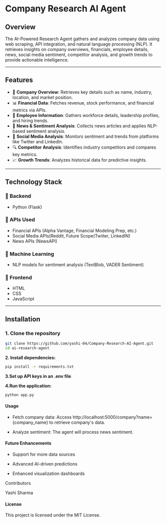 # **Company Research AI Agent**

## **Overview**  

The AI-Powered Research Agent gathers and analyzes company data using web scraping, API integration, and natural language processing (NLP). It retrieves insights on company overviews, financials, employee details, news, social media sentiment, competitor analysis, and growth trends to provide actionable intelligence.  

---

## **Features**  

- 📌 **Company Overview**: Retrieves key details such as name, industry, location, and market position.  
- 📊 **Financial Data**: Fetches revenue, stock performance, and financial metrics via APIs.  
- 👥 **Employee Information**: Gathers workforce details, leadership profiles, and hiring trends.  
- 📰 **News & Sentiment Analysis**: Collects news articles and applies NLP-based sentiment analysis.  
- 📢 **Social Media Analysis**: Monitors sentiment and trends from platforms like Twitter and LinkedIn.  
- 🔍 **Competitor Analysis**: Identifies industry competitors and compares key metrics.  
- 📈 **Growth Trends**: Analyzes historical data for predictive insights.  

---

## **Technology Stack**  

### 🔹 Backend  
- Python (Flask)  

### 🔹 APIs Used  
- Financial APIs (Alpha Vantage, Financial Modeling Prep, etc.)  
- Social Media APIs(Reddit, Future Scope(Twiiter, LinkedIN)
- News APIs (NewsAPI)

### 🔹 Machine Learning  
- NLP models for sentiment analysis (TextBlob, VADER Sentiment)  

### 🔹 Frontend  
- HTML  
- CSS  
- JavaScript  

---

## **Installation**  

### **1️. Clone the repository**  
```bash
git clone https://github.com/yashi-04/Company-Research-AI-Agent.git
cd ai-research-agent
```

**2. Install dependencies:**
```bash
pip install -r requirements.txt
```

**3.Set up API keys in an .env file**

**4.Run the application:**
```bash
python app.py
```

#### Usage

* Fetch company data: Access http://localhost:5000/company?name={company_name} to retrieve company's data.

* Analyze sentiment: The agent will process news sentiment.


#### Future Enhancements

* Support for more data sources

* Advanced AI-driven predictions

* Enhanced visualization dashboards

Contributors

Yashi Sharma 

#### License

This project is licensed under the MIT License.

